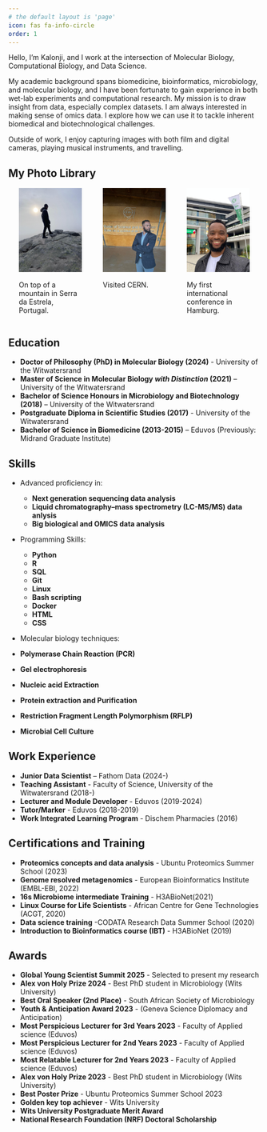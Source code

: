 ```yaml
---
# the default layout is 'page'
icon: fas fa-info-circle
order: 1
---
```


Hello, I’m Kalonji, and I work at the intersection of Molecular Biology, Computational Biology, and Data Science.

My academic background spans biomedicine, bioinformatics, microbiology, and molecular biology, and I have been fortunate to gain experience in both wet-lab experiments and computational research. My mission is to draw insight from data, especially complex datasets. I am always interested in making sense of omics data. I explore how we can use it to tackle inherent biomedical and biotechnological challenges.

Outside of work, I enjoy  capturing images with both film and digital cameras, playing musical instruments, and travelling.

## My Photo Library

<div style="display: flex; flex-wrap: wrap; justify-content: space-around;">
  <div style="width: 25%;">
    <img src="/assets/img/personal/Serra.jpeg" alt="Serra da Estrela, Portugal" style="width: 100%;">
    <p>On top of a mountain in Serra da Estrela, Portugal.</p>
  </div>
    <div style="width: 25%;">
    <img src="/assets/img/personal/CERN.jpeg" alt="Visit to CERN" style="width: 100%;">
    <p>Visited CERN.</p>
  </div>
  <div style="width: 25%;">
    <img src="/assets/img/personal/Hamburg.jpeg" alt="Conference in Hamburg" style="width: 100%;">
    <p>My first international conference in Hamburg.</p>
  </div>
</div>


## Education

- **Doctor of Philosophy (PhD) in Molecular Biology (2024)** - University of the Witwatersrand
- **Master of Science in Molecular Biology *with Distinction* (2021)** – University of the Witwatersrand
- **Bachelor of Science Honours in Microbiology and Biotechnology (2018)** – University of the Witwatersrand
- **Postgraduate Diploma in Scientific Studies (2017)** - University of the Witwatersrand
- **Bachelor of Science in Biomedicine (2013-2015)** – Eduvos (Previously: Midrand Graduate Institute)

## Skills

- Advanced proficiency in:
  - **Next generation sequencing data analysis**
  - **Liquid chromatography–mass spectrometry (LC-MS/MS) data anlysis**
  - **Big biological and OMICS data analysis**

- Programming Skills:
  - **Python** 
  - **R** 
  - **SQL**
  - **Git** 
  - **Linux** 
  - **Bash scripting** 
  - **Docker** 
  - **HTML** 
  - **CSS** 

- Molecular biology techniques:

- **Polymerase Chain Reaction (PCR)**
- **Gel electrophoresis**
- **Nucleic acid Extraction**
- **Protein extraction and Purification**
- **Restriction Fragment Length Polymorphism (RFLP)**
- **Microbial Cell Culture**

## Work Experience

- **Junior Data Scientist** – Fathom Data (2024-)
- **Teaching Assistant** - Faculty of Science, University of the Witwatersrand (2018-)
- **Lecturer and Module Developer** - Eduvos (2019-2024)
- **Tutor/Marker** - Eduvos (2018-2019)
- **Work Integrated Learning Program** - Dischem Pharmacies (2016)

##  Certifications and Training

- **Proteomics concepts and data analysis** - Ubuntu Proteomics Summer School (2023)
- **Genome resolved metagenomics** - European Bioinformatics Institute  (EMBL-EBI, 2022) 
- **16s Microbiome intermediate Training** - H3ABioNet(2021)
- **Linux Course for Life Scientists** - African Centre for Gene Technologies (ACGT, 2020) 
- **Data science training** -CODATA Research Data Summer School (2020)
- **Introduction to Bioinformatics course (IBT)** - H3ABioNet (2019)

## Awards

- **Global Young Scientist Summit 2025** - Selected to present my research
- **Alex von Holy Prize 2024** - Best PhD student in Microbiology (Wits University)
- **Best Oral Speaker (2nd Place)** - South African Society of Microbiology
- **Youth & Anticipation Award 2023** - (Geneva Science Diplomacy and Anticipation)
- **Most Perspicious Lecturer for 3rd Years 2023** - Faculty of Applied science (Eduvos)
- **Most Perspicious Lecturer for 2nd Years 2023** - Faculty of Applied science (Eduvos)
- **Most Relatable Lecturer for 2nd Years 2023** - Faculty of Applied science (Eduvos)
- **Alex von Holy Prize 2023** - Best PhD student in Microbiology (Wits University)
- **Best Poster Prize** - Ubuntu Proteomics Summer School 2023
- **Golden key top achiever** - Wits University
- **Wits University Postgraduate Merit Award**
- **National Research Foundation (NRF) Doctoral Scholarship**